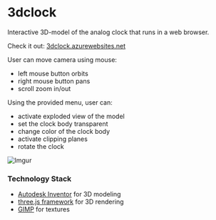 3dclock 
=============

Interactive 3D-model of the analog clock that runs in a web browser.

Check it out: [3dclock.azurewebsites.net](http://3dclock.azurewebsites.net/)

User can move camera using mouse:
 - left mouse button orbits
 - right mouse button pans
 - scroll zoom in/out

Using the provided menu, user can:
 - activate exploded view of the model
 - set the clock body transparent
 - change color of the clock body
 - activate clipping planes
 - rotate the clock

![Imgur](http://i.imgur.com/FNdDDNA.png)

### Technology Stack

 - [Autodesk Inventor](http://www.autodesk.com/products/inventor/overview) for 3D modeling
 - [three.js framework](https://threejs.org/) for 3D rendering
 - [GIMP](https://www.gimp.org/) for textures

